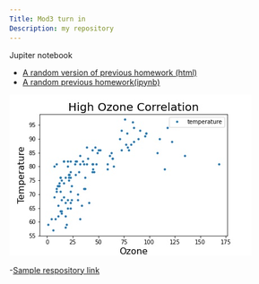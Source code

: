 ```yaml
---
Title: Mod3 turn in 
Description: my repository
---
```


Jupiter notebook
- [A random version of previous homework (html)](Untitled16.html)
- [A random previous homework(ipynb)](Module3Assignment.ipynb)

![An Graphical Image](ozHi.jpg)


-[Sample respository link](https://github.com/far910/Tester)
